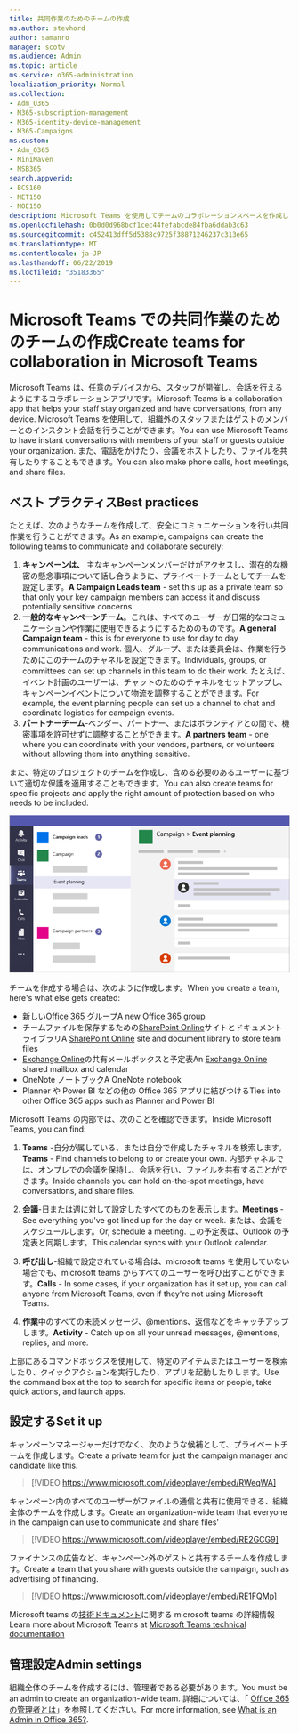 ```yaml
---
title: 共同作業のためのチームの作成
ms.author: stevhord
author: samanro
manager: scotv
ms.audience: Admin
ms.topic: article
ms.service: o365-administration
localization_priority: Normal
ms.collection:
- Adm_O365
- M365-subscription-management
- M365-identity-device-management
- M365-Campaigns
ms.custom:
- Adm_O365
- MiniMaven
- MSB365
search.appverid:
- BCS160
- MET150
- MOE150
description: Microsoft Teams を使用してチームのコラボレーションスペースを作成します。
ms.openlocfilehash: 0b0d0d968bcf1cec44fefabcde84fba6ddab3c63
ms.sourcegitcommit: c452413dff5d5388c9725f38871246237c313e65
ms.translationtype: MT
ms.contentlocale: ja-JP
ms.lasthandoff: 06/22/2019
ms.locfileid: "35183365"
---
```

# <a name="create-teams-for-collaboration-in-microsoft-teams"></a><span data-ttu-id="a7aeb-103">Microsoft Teams での共同作業のためのチームの作成</span><span class="sxs-lookup"><span data-stu-id="a7aeb-103">Create teams for collaboration in Microsoft Teams</span></span>

<span data-ttu-id="a7aeb-104">Microsoft Teams は、任意のデバイスから、スタッフが開催し、会話を行えるようにするコラボレーションアプリです。</span><span class="sxs-lookup"><span data-stu-id="a7aeb-104">Microsoft Teams is a collaboration app that helps your staff stay organized and have conversations, from any device.</span></span> <span data-ttu-id="a7aeb-105">Microsoft Teams を使用して、組織外のスタッフまたはゲストのメンバーとのインスタント会話を行うことができます。</span><span class="sxs-lookup"><span data-stu-id="a7aeb-105">You can use Microsoft Teams to have instant conversations with members of your staff or guests outside your organization.</span></span> <span data-ttu-id="a7aeb-106">また、電話をかけたり、会議をホストしたり、ファイルを共有したりすることもできます。</span><span class="sxs-lookup"><span data-stu-id="a7aeb-106">You can also make phone calls, host meetings, and share files.</span></span>

## <a name="best-practices"></a><span data-ttu-id="a7aeb-107">ベスト プラクティス</span><span class="sxs-lookup"><span data-stu-id="a7aeb-107">Best practices</span></span>

<span data-ttu-id="a7aeb-108">たとえば、次のようなチームを作成して、安全にコミュニケーションを行い共同作業を行うことができます。</span><span class="sxs-lookup"><span data-stu-id="a7aeb-108">As an example, campaigns can create the following teams to communicate and collaborate securely:</span></span>

1. <span data-ttu-id="a7aeb-109">**キャンペーンは、** 主なキャンペーンメンバーだけがアクセスし、潜在的な機密の懸念事項について話し合うように、プライベートチームとしてチームを設定します。</span><span class="sxs-lookup"><span data-stu-id="a7aeb-109">**A Campaign Leads team** - set this up as a private team so that only your key campaign members can access it and discuss potentially sensitive concerns.</span></span>
2. <span data-ttu-id="a7aeb-110">**一般的なキャンペーンチーム**。これは、すべてのユーザーが日常的なコミュニケーションや作業に使用できるようにするためのものです。</span><span class="sxs-lookup"><span data-stu-id="a7aeb-110">**A general Campaign team** - this is for everyone to use for day to day communications and work.</span></span> <span data-ttu-id="a7aeb-111">個人、グループ、または委員会は、作業を行うためにこのチームのチャネルを設定できます。</span><span class="sxs-lookup"><span data-stu-id="a7aeb-111">Individuals, groups, or committees can set up channels in this team to do their work.</span></span> <span data-ttu-id="a7aeb-112">たとえば、イベント計画のユーザーは、チャットのためのチャネルをセットアップし、キャンペーンイベントについて物流を調整することができます。</span><span class="sxs-lookup"><span data-stu-id="a7aeb-112">For example, the event planning people can set up a channel to chat and coordinate logistics for campaign events.</span></span>
3. <span data-ttu-id="a7aeb-113">**パートナーチーム**-ベンダー、パートナー、またはボランティアとの間で、機密事項を許可せずに調整することができます。</span><span class="sxs-lookup"><span data-stu-id="a7aeb-113">**A partners team** - one where you can coordinate with your vendors, partners, or volunteers without allowing them into anything sensitive.</span></span>

<span data-ttu-id="a7aeb-114">また、特定のプロジェクトのチームを作成し、含める必要のあるユーザーに基づいて適切な保護を適用することもできます。</span><span class="sxs-lookup"><span data-stu-id="a7aeb-114">You can also create teams for specific projects and apply the right amount of protection based on who needs to be included.</span></span> 

![セキュリティで保護されたコミュニケーションとコラボレーションを可能にする3つの独立したチームを含む Microsoft Teams ウィンドウの図](media/m365-democracy-teams-collab.png)

<span data-ttu-id="a7aeb-116">チームを作成する場合は、次のように作成します。</span><span class="sxs-lookup"><span data-stu-id="a7aeb-116">When you create a team, here's what else gets created:</span></span>

- <span data-ttu-id="a7aeb-117">新しい[Office 365 グループ](https://docs.microsoft.com/en-us/MicrosoftTeams/office-365-groups)</span><span class="sxs-lookup"><span data-stu-id="a7aeb-117">A new [Office 365 group](https://docs.microsoft.com/en-us/MicrosoftTeams/office-365-groups)</span></span>
- <span data-ttu-id="a7aeb-118">チームファイルを保存するための[SharePoint Online](https://docs.microsoft.com/en-us/MicrosoftTeams/sharepoint-onedrive-interact)サイトとドキュメントライブラリ</span><span class="sxs-lookup"><span data-stu-id="a7aeb-118">A [SharePoint Online](https://docs.microsoft.com/en-us/MicrosoftTeams/sharepoint-onedrive-interact) site and document library to store team files</span></span>
- <span data-ttu-id="a7aeb-119">[Exchange Online](https://docs.microsoft.com/en-us/MicrosoftTeams/exchange-teams-interact)の共有メールボックスと予定表</span><span class="sxs-lookup"><span data-stu-id="a7aeb-119">An [Exchange Online](https://docs.microsoft.com/en-us/MicrosoftTeams/exchange-teams-interact) shared mailbox and calendar</span></span>
- <span data-ttu-id="a7aeb-120">OneNote ノートブック</span><span class="sxs-lookup"><span data-stu-id="a7aeb-120">A OneNote notebook</span></span>
- <span data-ttu-id="a7aeb-121">Planner や Power BI などの他の Office 365 アプリに結びつける</span><span class="sxs-lookup"><span data-stu-id="a7aeb-121">Ties into other Office 365 apps such as Planner and Power BI</span></span>

<span data-ttu-id="a7aeb-122">Microsoft Teams の内部では、次のことを確認できます。</span><span class="sxs-lookup"><span data-stu-id="a7aeb-122">Inside Microsoft Teams, you can find:</span></span>
1. <span data-ttu-id="a7aeb-123">**Teams** -自分が属している、または自分で作成したチャネルを検索します。</span><span class="sxs-lookup"><span data-stu-id="a7aeb-123">**Teams** - Find channels to belong to or create your own.</span></span> <span data-ttu-id="a7aeb-124">内部チャネルでは、オンプレでの会議を保持し、会話を行い、ファイルを共有することができます。</span><span class="sxs-lookup"><span data-stu-id="a7aeb-124">Inside channels you can hold on-the-spot meetings, have conversations, and share files.</span></span>

2. <span data-ttu-id="a7aeb-125">**会議**-日または週に対して設定したすべてのものを表示します。</span><span class="sxs-lookup"><span data-stu-id="a7aeb-125">**Meetings** - See everything you've got lined up for the day or week.</span></span> <span data-ttu-id="a7aeb-126">または、会議をスケジュールします。</span><span class="sxs-lookup"><span data-stu-id="a7aeb-126">Or, schedule a meeting.</span></span> <span data-ttu-id="a7aeb-127">この予定表は、Outlook の予定表と同期します。</span><span class="sxs-lookup"><span data-stu-id="a7aeb-127">This calendar syncs with your Outlook calendar.</span></span>
 
3. <span data-ttu-id="a7aeb-128">**呼び出し**-組織で設定されている場合は、microsoft teams を使用していない場合でも、microsoft teams からすべてのユーザーを呼び出すことができます。</span><span class="sxs-lookup"><span data-stu-id="a7aeb-128">**Calls** - In some cases, if your organization has it set up, you can call anyone from Microsoft Teams, even if they're not using Microsoft Teams.</span></span>

4. <span data-ttu-id="a7aeb-129">**作業**中のすべての未読メッセージ、@mentions、返信などをキャッチアップします。</span><span class="sxs-lookup"><span data-stu-id="a7aeb-129">**Activity** - Catch up on all your unread messages, @mentions, replies, and more.</span></span> 

<span data-ttu-id="a7aeb-130">上部にあるコマンドボックスを使用して、特定のアイテムまたはユーザーを検索したり、クイックアクションを実行したり、アプリを起動したりします。</span><span class="sxs-lookup"><span data-stu-id="a7aeb-130">Use the command box at the top to search for specific items or people, take quick actions, and launch apps.</span></span>


## <a name="set-it-up"></a><span data-ttu-id="a7aeb-131">設定する</span><span class="sxs-lookup"><span data-stu-id="a7aeb-131">Set it up</span></span>


<span data-ttu-id="a7aeb-132">キャンペーンマネージャーだけでなく、次のような候補として、プライベートチームを作成します。</span><span class="sxs-lookup"><span data-stu-id="a7aeb-132">Create a private team for just the campaign manager and candidate like this.</span></span> 

> [!VIDEO https://www.microsoft.com/videoplayer/embed/RWeqWA]

<span data-ttu-id="a7aeb-133">キャンペーン内のすべてのユーザーがファイルの通信と共有に使用できる、組織全体のチームを作成します。</span><span class="sxs-lookup"><span data-stu-id="a7aeb-133">Create an organization-wide team that everyone in the campaign can use to communicate and share files'</span></span>

> [!VIDEO https://www.microsoft.com/videoplayer/embed/RE2GCG9]

<span data-ttu-id="a7aeb-134">ファイナンスの広告など、キャンペーン外のゲストと共有するチームを作成します。</span><span class="sxs-lookup"><span data-stu-id="a7aeb-134">Create a team that you share with guests outside the campaign, such as advertising of financing.</span></span>

> [!VIDEO https://www.microsoft.com/videoplayer/embed/RE1FQMp]

<span data-ttu-id="a7aeb-135">Microsoft teams の[技術ドキュメント](https://docs.microsoft.com/en-us/microsoftteams/microsoft-teams)に関する microsoft teams の詳細情報</span><span class="sxs-lookup"><span data-stu-id="a7aeb-135">Learn more about Microsoft Teams at [Microsoft Teams technical documentation](https://docs.microsoft.com/en-us/microsoftteams/microsoft-teams)</span></span>

## <a name="admin-settings"></a><span data-ttu-id="a7aeb-136">管理設定</span><span class="sxs-lookup"><span data-stu-id="a7aeb-136">Admin settings</span></span>

<span data-ttu-id="a7aeb-137">組織全体のチームを作成するには、管理者である必要があります。</span><span class="sxs-lookup"><span data-stu-id="a7aeb-137">You must be an admin to create an organization-wide team.</span></span> <span data-ttu-id="a7aeb-138">詳細については、「 [Office 365 の管理者とは](https://support.office.com/en-us/article/what-is-an-admin-e123627e-4892-4461-b9aa-1b6d57a5cfa4?ui=en-US&rs=en-US&ad=US)」を参照してください。</span><span class="sxs-lookup"><span data-stu-id="a7aeb-138">For more information, see [What is an Admin in Office 365?](https://support.office.com/en-us/article/what-is-an-admin-e123627e-4892-4461-b9aa-1b6d57a5cfa4?ui=en-US&rs=en-US&ad=US).</span></span>
  